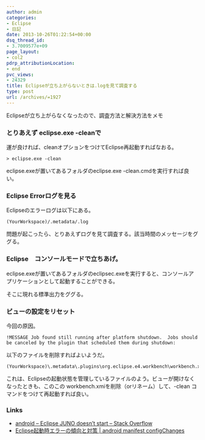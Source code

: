 ```yaml
---
author: admin
categories:
- Eclipse
- 日記
date: 2013-10-26T01:22:54+00:00
dsq_thread_id:
- 3.7009577e+09
page_layout:
- col2
pdrp_attributionLocation:
- end
pvc_views:
- 24329
title: Eclipseが立ち上がらないときは.logを見て調査する
type: post
url: /archives/=1927
---
```


Eclipseが立ち上がらなくなったので、調査方法と解決方法をメモ

### とりあえず eclipse.exe -cleanで

運が良ければ、cleanオプションをつけてEclipse再起動すればなおる。

    > eclipse.exe -clean
    

eclipse.exeが置いてあるフォルダのeclipse.exe -clean.cmdを実行すれば良い。

### Eclipse Errorログを見る

Eclipseのエラーログは以下にある。

    (YourWorkspace)/.metadata/.log
    

問題が起こったら、とりあえずログを見て調査する。該当時間のメッセージをググる。

### Eclipse　コンソールモードで立ちあげ。

eclipse.exeが置いてあるフォルダのeclipsec.exeを実行すると、コンソールアプリケーションとして起動することができる。

そこに現れる標準出力をググる。

### ビューの設定をリセット

今回の原因。

    !MESSAGE Job found still running after platform shutdown.  Jobs should be canceled by the plugin that scheduled them during shutdown:
    

以下のファイルを削除すればよいようだ。

    (YourWorkspace)\.metadata\.plugins\org.eclipse.e4.workbench\workbench.xmi
    

これは、Eclipseの起動状態を管理しているファイルのよう。ビューが開けなくなったときも、このこの workbench.xmiを削除（orリネーム）して、-clean コマンドをつけて再起動すれば良い。

### Links

  * [android &#8211; Eclipse JUNO doesn&#8217;t start &#8211; Stack Overflow][1]
  * [Eclipse起動時エラーの傾向と対策 | android manifest configChanges][2]

 [1]: https://stackoverflow.com/questions/11310970/eclipse-juno-doesnt-start
 [2]: https://www.andr0o0id.com/archives/=854
